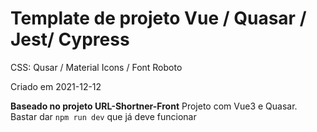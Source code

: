 # Template de projeto Vue / Quasar / Jest/ Cypress

CSS: Qusar / Material Icons / Font Roboto

Criado em 2021-12-12

**Baseado no projeto URL-Shortner-Front**
Projeto com Vue3 e Quasar. Bastar dar `npm run dev` que já deve funcionar
